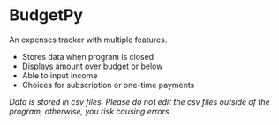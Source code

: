 # BudgetPy

An expenses tracker with multiple features.
- Stores data when program is closed
- Displays amount over budget or below
- Able to input income
- Choices for subscription or one-time payments

*Data is stored in csv files. Please do not edit the csv files outside of the program, otherwise, you risk causing errors.*
